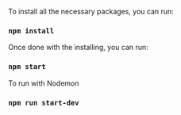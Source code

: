 To install all the necessary packages, you can run:

### `npm install`

Once done with the installing, you can run:

### `npm start`

To run with Nodemon 
### `npm run start-dev`

